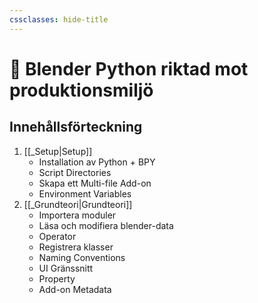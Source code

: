 ```yaml
---
cssclasses: hide-title
---
```

# 🐍 Blender Python riktad mot produktionsmiljö
## Innehållsförteckning
1. [[_Setup|Setup]]
	* Installation av Python + BPY
	* Script Directories
	* Skapa ett Multi-file Add-on
	* Environment Variables
1. [[_Grundteori|Grundteori]]
	* Importera moduler
	* Läsa och modifiera blender-data
	* Operator
	* Registrera klasser
	* Naming Conventions
	* UI Gränssnitt
	* Property
	* Add-on Metadata
